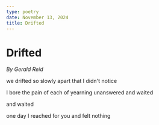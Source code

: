 ```yaml
---
type: poetry
date: November 13, 2024
title: Drifted
---
```


# Drifted

*By Gerald Reid*

we drifted so slowly apart
that I didn't notice

I bore the pain of each
of yearning unanswered
and waited

and waited

one day I reached for you
and felt nothing